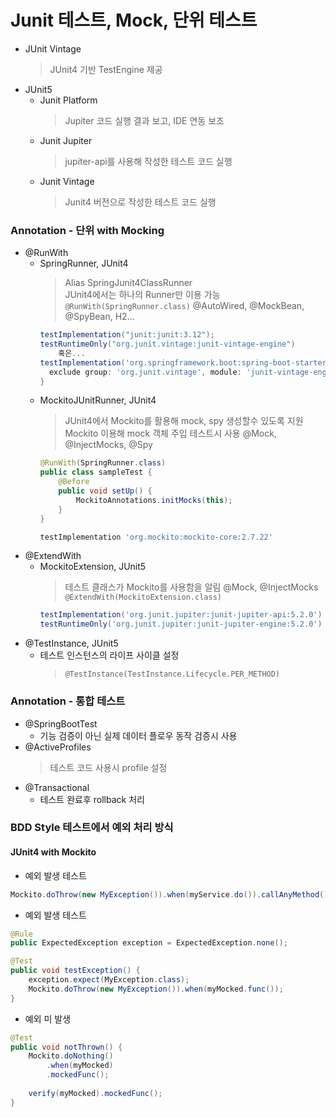 # Junit 테스트, Mock, 단위 테스트
* JUnit Vintage
   > JUnit4 기반 TestEngine 제공
* JUnit5
  * Junit Platform
    > Jupiter 코드 실행 결과 보고, IDE 연동 보조
  * Junit Jupiter
    > jupiter-api를 사용해 작성한 테스트 코드 실행
  * Junit Vintage
    > Junit4 버전으로 작성한 테스트 코드 실행

### Annotation - 단위 with Mocking
  * @RunWith
    * SpringRunner, JUnit4
      > Alias SpringJunit4ClassRunner <br>
      > JUnit4에서는 하나의 Runner만 이용 가능 <br>
      > `@RunWith(SpringRunner.class)` @AutoWired, @MockBean, @SpyBean, H2...
      ```groovy
      testImplementation("junit:junit:3.12");
      testRuntimeOnly("org.junit.vintage:junit-vintage-engine")
          혹은... 
      testImplementation('org.springframework.boot:spring-boot-starter-test') {
        exclude group: 'org.junit.vintage', module: 'junit-vintage-engine'
      }
      ``` 
    * MockitoJUnitRunner, JUnit4
      > JUnit4에서 Mockito를 활용해 mock, spy 생성할수 있도록 지원 <br>
      > Mockito 이용해 mock 객체 주입 테스트시 사용 @Mock, @InjectMocks, @Spy 
      ```java
      @RunWith(SpringRunner.class)
      public class sampleTest {
          @Before
          public void setUp() {
              MockitoAnnotations.initMocks(this);
          }
      } 
      ```
      ```groovy
      testImplementation 'org.mockito:mockito-core:2.7.22'
      ``` 
  * @ExtendWith
    * MockitoExtension, JUnit5
      > 테스트 클래스가 Mockito를 사용함을 알림 @Mock, @InjectMocks <br>
      > `@ExtendWith(MockitoExtension.class)`
      ```groovy
      testImplementation('org.junit.jupiter:junit-jupiter-api:5.2.0')
      testRuntimeOnly('org.junit.jupiter:junit-jupiter-engine:5.2.0')
      ```
  * @TestInstance, JUnit5
    * 테스트 인스턴스의 라이프 사이클 설정
      > `@TestInstance(TestInstance.Lifecycle.PER_METHOD)`
    
    
      
### Annotation - 통합 테스트
* @SpringBootTest
  * 기능 검증이 아닌 실제 데이터 플로우 동작 검증시 사용 
* @ActiveProfiles
  > 테스트 코드 사용시 profile 설정
* @Transactional
  * 테스트 완료후 rollback 처리


### BDD Style 테스트에서 예외 처리 방식
#### JUnit4 with Mockito
* 예외 발생 테스트
```java
Mockito.doThrow(new MyException()).when(myService.do()).callAnyMethod();
```
* 예외 발생 테스트
```java
@Rule
public ExpectedException exception = ExpectedException.none();

@Test
public void testException() {
    exception.expect(MyException.class);
    Mockito.doThrow(new MyException()).when(myMocked.func());
}
```
* 예외 미 발생
```java
@Test
public void notThrown() {
    Mockito.doNothing()
        .when(myMocked)
        .mockedFunc();
    
    verify(myMocked).mockedFunc();
}
```